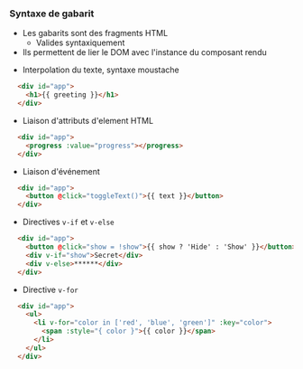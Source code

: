 ### Syntaxe de gabarit

<div class="r-stack">

<div class="fragment fade-out" data-fragment-index="1">

* Les gabarits sont des fragments HTML
  * Valides syntaxiquement
* Ils permettent de lier le DOM avec l'instance du composant rendu

</div>

<div class="fragment fade-in-then-out" data-fragment-index="1">

* Interpolation du texte, syntaxe moustache

```html
  <div id="app">
    <h1>{{ greeting }}</h1>
  </div>
```

<div data-code-example="vue-moustache"></div>

</div>

<div class="fragment fade-in-then-out">

* Liaison d'attributs d'element HTML 

```html
  <div id="app">
    <progress :value="progress"></progress>
  </div>
```

<div data-code-example="vue-attribute-binding"></div>

</div>

<div class="fragment fade-in-then-out">

* Liaison d'événement

```html
  <div id="app">
    <button @click="toggleText()">{{ text }}</button>
  </div>
```

<div data-code-example="vue-event-binding"></div>

</div>

<div class="fragment fade-in-then-out">

* Directives `v-if` et `v-else`

```html
  <div id="app">
    <button @click="show = !show">{{ show ? 'Hide' : 'Show' }}</button>
    <div v-if="show">Secret</div>
    <div v-else>******</div>
  </div>
```

<div data-code-example="vue-if-else"></div>

</div>


<div class="fragment fade-in">

* Directive `v-for`

```html
  <div id="app">
    <ul>
      <li v-for="color in ['red', 'blue', 'green']" :key="color">
        <span :style="{ color }">{{ color }}</span>
      </li>
    </ul>
  </div>
```

<div data-code-example="vue-for"></div>

</div>

</div>

